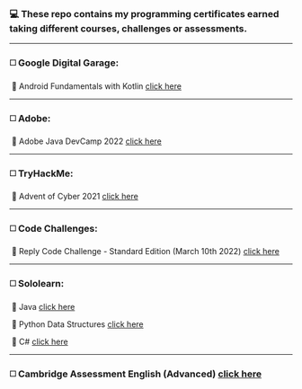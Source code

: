 ### 💻 These repo contains my programming certificates earned taking different courses, challenges or assessments. 

___



### ◻️ Google Digital Garage:

​	🔸 Android Fundamentals with Kotlin [click here](https://github.com/andreea-popa22/Certificates/blob/master/uploads/Diploma%20Android%20Fundamentals%20Kotlin%20mai%202022%202%20IULIA%20ANDREEA%20POPA.pdf)

___



### ◻️ Adobe:

​	🔸 Adobe Java DevCamp 2022 [click here](https://github.com/andreea-popa22/Certificates/blob/master/uploads/Iulia_Andreea_Popa_Course_Completion_Certificate.pdf)

___



### ◻️ TryHackMe:

​	🔸 Advent of Cyber 2021 [click here](https://github.com/andreea-popa22/Certificates/blob/master/uploads/AOC_2021.png)

___



### ◻️ Code Challenges:

​	🔸 Reply Code Challenge - Standard Edition (March 10th 2022) [click here](https://github.com/andreea-popa22/Certificates/blob/master/uploads/ReplyCodeChallenge2022_Certificate.pdf)

___



### ◻️ Sololearn:

​	🔸 Java [click here](https://github.com/andreea-popa22/Certificates/blob/master/uploads/java.pdf)

​	🔸 Python Data Structures [click here](https://github.com/andreea-popa22/Certificates/blob/master/uploads/python_data_structures.pdf)

​	🔸 C# [click here](https://github.com/andreea-popa22/Certificates/blob/master/uploads/C%23.pdf)

___



### ◻️ Cambridge Assessment English (Advanced) [click here](https://github.com/andreea-popa22/Certificates/blob/master/uploads/CAE.pdf)

